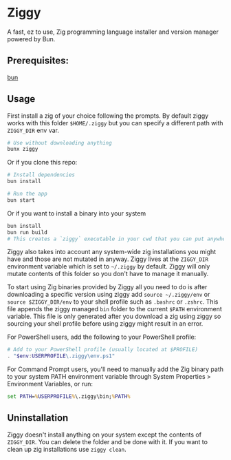 # Ziggy

A fast, ez to use, Zig programming language installer and version manager powered by Bun.

## Prerequisites: 
[bun](https://bun.com/)

## Usage

First install a zig of your choice following the prompts. By default ziggy works with this folder `$HOME/.ziggy` but you can specify a different path with `ZIGGY_DIR` env var. 

```bash
# Use without downloading anything
bunx ziggy
```
Or if you clone this repo: 

```bash
# Install dependencies
bun install

# Run the app
bun start
```
Or if you want to install a binary into your system

```bash
bun install
bun run build
# This creates a `ziggy` executable in your cwd that you can put anywhere you want
```

Ziggy also takes into account any system-wide zig installations you might have and those are not mutated in anyway. Ziggy lives at the `ZIGGY_DIR` environment variable which is set to `~/.ziggy` by default. Ziggy will only mutate contents of this folder so you don't have to manage it manually.

To start using Zig binaries provided by Ziggy all you need to do is after  downloading a specific version using ziggy add `source ~/.ziggy/env` or `source $ZIGGY_DIR/env` to your shell profile such as `.bashrc` or `.zshrc`. This file appends the ziggy managed `bin` folder to the current `$PATH` environment variable. This file is only generated after you download a zig using ziggy so sourcing your shell profile before using ziggy might result in an error. 

For PowerShell users, add the following to your PowerShell profile:
```powershell
# Add to your PowerShell profile (usually located at $PROFILE)
. "$env:USERPROFILE\.ziggy\env.ps1"
```

For Command Prompt users, you'll need to manually add the Zig binary path to your system PATH environment variable through System Properties > Environment Variables, or run:
```cmd
set PATH=%USERPROFILE%\.ziggy\bin;%PATH%
```

## Uninstallation
Ziggy doesn't install anything on your system except the contents of `ZIGGY_DIR`. You can delete the folder and be done with it. If you want to clean up zig installations use `ziggy clean`. 